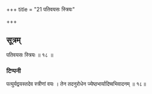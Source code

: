 +++
title = "21 पतिवयसः स्त्रियः"

+++
## सूत्रम्
पतिवयसः स्त्रियः ॥ १८ ॥  
### टिप्पनी
पत्युर्यद्वयस्तदेव स्त्रीणां वयः । तेन तदनुरोधेन ज्येष्ठभार्यादिष्वभिवादनम् ॥ १८॥  
